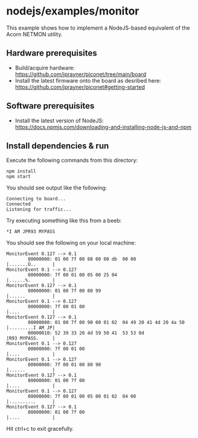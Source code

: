 # nodejs/examples/monitor

This example shows how to implement a NodeJS-based equivalent of the Acorn NETMON utility.

## Hardware prerequisites

- Build/acquire hardware: https://github.com/jprayner/piconet/tree/main/board
- Install the latest firmware onto the board as desribed here: https://github.com/jprayner/piconet#getting-started

## Software prerequisites

- Install the latest version of NodeJS: https://docs.npmjs.com/downloading-and-installing-node-js-and-npm

## Install dependencies & run

Execute the following commands from this directory:

```
npm install
npm start
```

You should see output like the following:

```
Connecting to board...
Connected
Listening for traffic...
```

Try executing something like this from a beeb:

```
*I AM JPR93 MYPASS
```

You should see the following on your local machine:

```
MonitorEvent 0.127 --> 0.1
        00000000: 01 00 7f 00 88 00 00 db  00 00                   |.......Û..      |
MonitorEvent 0.1 --> 0.127
        00000000: 7f 00 01 00 05 00 25 04                          |......%.        |
MonitorEvent 0.127 --> 0.1
        00000000: 01 00 7f 00 80 99                                |......          |
MonitorEvent 0.1 --> 0.127
        00000000: 7f 00 01 00                                      |....            |
MonitorEvent 0.127 --> 0.1
        00000000: 01 00 7f 00 90 00 01 02  04 49 20 41 4d 20 4a 50 |.........I AM JP|
        00000010: 52 39 33 20 4d 59 50 41  53 53 0d                |R93 MYPASS.     |
MonitorEvent 0.1 --> 0.127
        00000000: 7f 00 01 00                                      |....            |
MonitorEvent 0.1 --> 0.127
        00000000: 7f 00 01 00 80 90                                |......          |
MonitorEvent 0.127 --> 0.1
        00000000: 01 00 7f 00                                      |....            |
MonitorEvent 0.1 --> 0.127
        00000000: 7f 00 01 00 05 00 01 02  04 00                   |..........      |
MonitorEvent 0.127 --> 0.1
        00000000: 01 00 7f 00                                      |....            |
```

Hit ctrl+c to exit gracefully.
